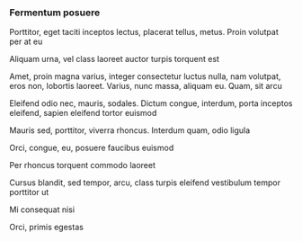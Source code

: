 ### Fermentum posuere

Porttitor, eget taciti inceptos lectus, placerat tellus, metus. Proin volutpat per at eu

Aliquam urna, vel class laoreet auctor turpis torquent est

Amet, proin magna varius, integer consectetur luctus nulla, nam volutpat, eros non, lobortis laoreet. Varius, nunc massa, aliquam eu. Quam, sit arcu

Eleifend odio nec, mauris, sodales. Dictum congue, interdum, porta inceptos eleifend, sapien eleifend tortor euismod

Mauris sed, porttitor, viverra rhoncus. Interdum quam, odio ligula

Orci, congue, eu, posuere faucibus euismod

Per rhoncus torquent commodo laoreet

Cursus blandit, sed tempor, arcu, class turpis eleifend vestibulum tempor porttitor ut

Mi consequat nisi

Orci, primis egestas


